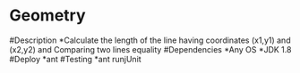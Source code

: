 # Geometry
#Description
    *Calculate the length of the line having coordinates (x1,y1) and (x2,y2) and Comparing two lines equality
#Dependencies
    *Any OS
    *JDK 1.8
#Deploy
    *ant
#Testing
    *ant runjUnit
